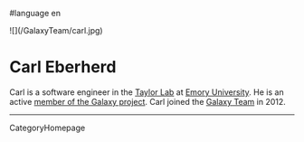 
#language en
<div class='right'>![](/GalaxyTeam/carl.jpg)</div>

# Carl Eberherd

Carl is a software engineer in the [Taylor Lab](http://bx.mathcs.emory.edu/) at [Emory University](http://emory.edu/). He is an active [member of the Galaxy project](/GalaxyTeam). Carl joined the [Galaxy Team](/GalaxyTeam) in 2012.

---
CategoryHomepage

